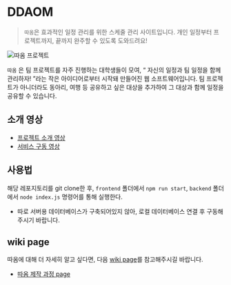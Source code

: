 # DDAOM

> `따옴`은 효과적인 일정 관리를 위한 스케줄 관리 사이트입니다. 개인 일정부터 프로젝트까지, 끝까지 완주할 수 있도록 도와드려요!

![따옴 프로젝트](https://db3pap003files.storage.live.com/y4m2PEjl3rI3z6tLqVWi3y9jICnKDcyyRIyIK8ae9HkHPAHKtf1pgZIt7Hlel8HX1Q0b0n-jdNxGJAFlUhzcyZEg1pUKBUQ_9_TA86wMmlhGy2g8S-45BQMyAeAkvz_LE8auPboHm1ySRGTK_7WVdpgy0-CQYbfQBTBJ3sqP1dHauIJKOmw1FaPmPnc4ce3PWnlw9hGthKcNxdYXORyTQWcrqgRiSVIKmqEQAUu8yQroKw?encodeFailures=1&width=2416&height=1281)

`따옴` 은 팀 프로젝트를 자주 진행하는 대학생들이 모여, “ 자신의 일정과 팀 일정을 함께 관리하자! ”라는 작은 아이디어로부터 시작돼 만들어진 웹 소프트웨어입니다. 팀 프로젝트가 아니더라도 동아리, 여행 등 공유하고 싶은 대상을 추가하여 그 대상과 함께 일정을 공유할 수 있습니다.


## 소개 영상

- [프로젝트 소개 영상](https://youtu.be/gWHTH-L3urU)
- [서비스 구동 영상](https://youtu.be/UKXYObs00Q4)


## 사용법

해당 레포지토리를 git clone한 후, ```frontend``` 폴더에서 ```npm run start```, ```backend``` 폴더에서 ```node index.js``` 명령어를 통해 실행한다.
- 따로 서버용 데이터베이스가 구축되어있지 않아, 로컬 데이터베이스 연결 후 구동해주시기 바랍니다.


## wiki page

따옴에 대해 더 자세히 알고 싶다면, 다음 [wiki page](https://royal-tiger-88d.notion.site/DDAOM-5841b3ff9a9b48fa8ee038357f722abf)를 참고해주시길 바랍니다.
- [따옴 제작 과정 page](https://royal-tiger-88d.notion.site/DDAOM-ffbbdf130e1f41beb42c1674cb91fc25)
